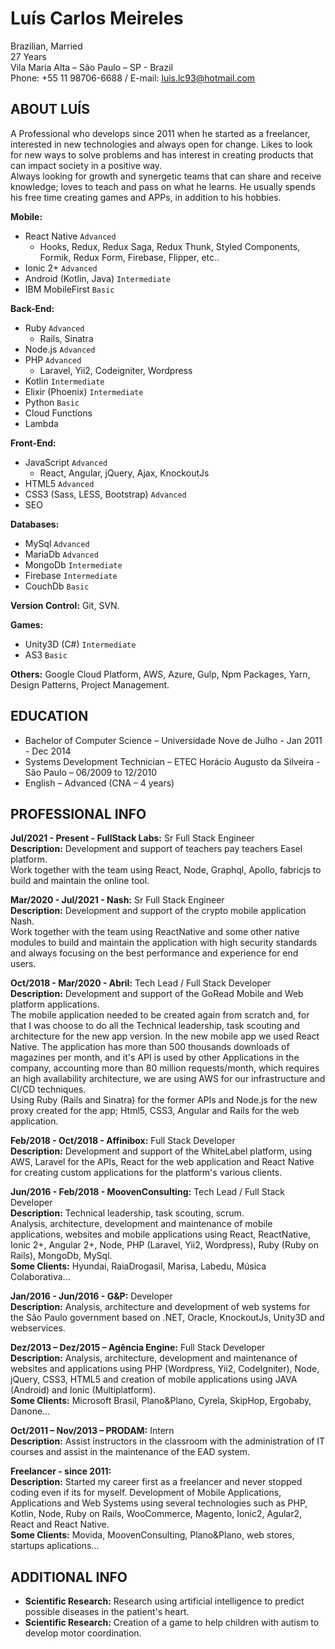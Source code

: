 # Luís Carlos Meireles

Brazilian, Married <br/>
27 Years<br/>
Vila Maria Alta – São Paulo – SP - Brazil<br/>
Phone: +55 11 98706-6688 / E-mail: luis.lc93@hotmail.com<br/>

## ABOUT LUÍS

A Professional who develops since 2011 when he started as a freelancer, interested in new technologies and always open for change. Likes to look for new ways to solve problems and has interest in creating products that can impact society in a positive way.<br/>
Always looking for growth and synergetic teams that can share and receive knowledge; loves to teach and pass on what he learns.
He usually spends his free time creating games and APPs, in addition to his hobbies.

**Mobile:** 
 - React Native ```Advanced```
   - Hooks, Redux, Redux Saga, Redux Thunk, Styled Components, Formik, Redux Form, Firebase, Flipper, etc..
 - Ionic 2+ ```Advanced```
 - Android (Kotlin, Java) ```Intermediate```
 - IBM MobileFirst ```Basic```
 
**Back-End:** 
 - Ruby ```Advanced```
   - Rails, Sinatra
 - Node.js ```Advanced```
 - PHP ```Advanced```
   - Laravel, Yii2, Codeigniter, Wordpress
 - Kotlin ```Intermediate```
 - Elixir (Phoenix) ```Intermediate```
 - Python ```Basic```
 - Cloud Functions
 - Lambda

**Front-End:** 
 - JavaScript ```Advanced```
   - React, Angular, jQuery, Ajax, KnockoutJs
 - HTML5 ```Advanced```
 - CSS3 (Sass, LESS, Bootstrap) ```Advanced```
 - SEO

**Databases:** 
 - MySql ```Advanced```
 - MariaDb ```Advanced```
 - MongoDb ```Intermediate```
 - Firebase ```Intermediate```
 - CouchDb ```Basic```
 
**Version Control:** Git, SVN.

**Games:** 
 - Unity3D (C#) ```Intermediate```
 - AS3 ```Basic```

**Others:** Google Cloud Platform, AWS, Azure, Gulp, Npm Packages, Yarn, Design Patterns, Project Management.

## EDUCATION

 - Bachelor of Computer Science – Universidade Nove de Julho - Jan 2011 - Dec 2014
 - Systems Development Technician – ETEC Horácio Augusto da Silveira - São Paulo – 06/2009 to 12/2010 
 - English – Advanced (CNA – 4 years)  

## PROFESSIONAL INFO


 **Jul/2021 - Present - FullStack Labs:** Sr Full Stack Engineer<br/>
 **Description:** Development and support of teachers pay teachers Easel platform.<br/>
 Work together with the team using React, Node, Graphql, Apollo, fabricjs to build and maintain the online tool.

 **Mar/2020 - Jul/2021 - Nash:** Sr Full Stack Engineer<br/>
 **Description:** Development and support of the crypto mobile application Nash.<br/>
 Work together with the team using ReactNative and some other native modules to build and maintain the application with high security standards and always focusing on the best performance and experience for end users.

 **Oct/2018 - Mar/2020 - Abril:** Tech Lead / Full Stack Developer<br/>
 **Description:** Development and support of the GoRead Mobile and Web platform applications.<br/>
 The mobile application needed to be created again from scratch and, for that I was choose to do all the Technical leadership, task scouting and architecture for the new app version. In the new mobile app we used React Native. The application has more than 500 thousands downloads of magazines per month, and it's API is used by other Applications in the company, accounting more than 80 million requests/month, which requires an high availability architecture,  we are using AWS for our infrastructure and CI/CD techniques.<br/>
 Using Ruby (Rails and Sinatra) for the former APIs and Node.js for the new proxy created for the app; Html5, CSS3, Angular and Rails for the web application.<br/>
 
 **Feb/2018 - Oct/2018 - Affinibox:** Full Stack Developer<br/>
 **Description:** Development and support of the WhiteLabel platform, using AWS, Laravel for the APIs, React for the web application and React Native for creating custom applications for the platform's various clients.<br/>

 **Jun/2016 - Feb/2018 - MoovenConsulting:** Tech Lead / Full Stack Developer<br/>
 **Description:** Technical leadership, task scouting, scrum.<br/>
Analysis, architecture, development and maintenance of mobile applications, websites and mobile applications using React, ReactNative, Ionic 2+, Angular 2+, Node, PHP (Laravel, Yii2, Wordpress), Ruby (Ruby on Rails), MongoDb, MySql.<br/>
 **Some Clients:** Hyundai, RaiaDrogasil, Marisa, Labedu, Música Colaborativa...

 **Jan/2016 - Jun/2016 - G&P:** Developer<br/>
 **Description:** Analysis, architecture and development of web systems for the São Paulo government based on .NET, Oracle, KnockoutJs, Unity3D and webservices.

 **Dez/2013 – Dez/2015 – Agência Engine:** Full Stack Developer<br/>
 **Description:** Analysis, architecture, development and maintenance of websites and applications using PHP (Wordpress, Yii2, CodeIgniter), Node, jQuery, CSS3, HTML5 and creation of mobile applications using JAVA (Android) and Ionic (Multiplatform).<br/>
 **Some Clients:** Microsoft Brasil, Plano&Plano, Cyrela, SkipHop, Ergobaby, Danone...
  
 **Oct/2011 – Nov/2013 – PRODAM:** Intern<br/>
 **Description:** Assist instructors in the classroom with the administration of IT courses and assist in the maintenance of the EAD system.

 **Freelancer - since 2011:**<br/>
 **Description:** Started my career first as a freelancer and never stopped coding even if its for myself. 
Development of Mobile Applications, Applications and Web Systems using several technologies such as PHP, Kotlin, Node, Ruby on Rails, WooCommerce, Magento, Ionic2, Agular2, React and React Native.<br/>
 **Some Clients:** Movida, MoovenConsulting, Plano&Plano, web stores, startups aplications...

## ADDITIONAL INFO

 - **Scientific Research:** Research using artificial intelligence to predict possible diseases in the patient's heart.
 - **Scientific Research:** Creation of a game to help children with autism to develop motor coordination.

